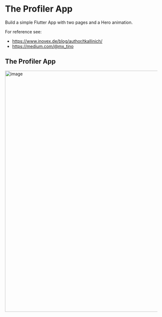 # The Profiler App

Build a simple Flutter App with two pages and a Hero animation. 

For reference see:
* https://www.inovex.de/blog/author/tkallinich/
* https://medium.com/@mx_tino

## The Profiler App

<img width="796" alt="image" src="https://user-images.githubusercontent.com/26873800/52962262-15cab900-339d-11e9-9ba0-c235665b1749.png">
